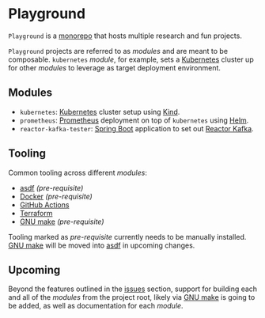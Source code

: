 # Playground

`Playground` is a [monorepo](https://en.wikipedia.org/wiki/Monorepo) that hosts multiple research and fun projects.

`Playground` projects are referred to as _modules_ and are meant to be composable. `kubernetes` _module_, for example, sets a [Kubernetes](https://kubernetes.io/) cluster up for other _modules_ to leverage as target deployment environment.

## Modules

* `kubernetes`: [Kubernetes](https://kubernetes.io/) cluster setup using [Kind](https://kind.sigs.k8s.io/).
* `prometheus`: [Prometheus](https://prometheus.io/) deployment on top of `kubernetes` using [Helm](https://helm.sh/).
* `reactor-kafka-tester`: [Spring Boot](https://spring.io/projects/spring-boot) application to set out [Reactor Kafka](https://projectreactor.io/docs/kafka/release/reference/).

## Tooling

Common tooling across different _modules_:

* [asdf](https://asdf-vm.com/) _(pre-requisite)_
* [Docker](https://docs.docker.com/get-started/overview/) _(pre-requisite)_
* [GitHub Actions](https://github.com/features/actions)
* [Terraform](https://www.terraform.io/)
* [GNU make](https://www.gnu.org/software/make/manual/make.html) _(pre-requisite)_

Tooling marked as _pre-requisite_ currently needs to be manually installed. [GNU make](https://www.gnu.org/software/make/manual/make.html) will be moved into [asdf](https://asdf-vm.com/) in upcoming changes.

## Upcoming

Beyond the features outlined in the [issues](https://github.com/lucas-gonzalez/playground/issues) section, support for building each and all of the _modules_ from the project root, likely via [GNU make](https://www.gnu.org/software/make/manual/make.html) is going to be added, as well as documentation for each _module_.

